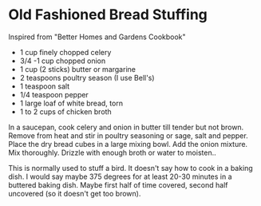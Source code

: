 # Old Fashioned Bread Stuffing

Inspired from "Better Homes and Gardens Cookbook"

- 1 cup finely chopped celery
- 3/4 -1 cup chopped onion
- 1 cup (2 sticks) butter or margarine
- 2 teaspoons poultry season (I use Bell's)
- 1 teaspoon salt
- 1/4 teaspoon pepper
- 1 large loaf of white bread, torn
- 1 to 2 cups of chicken broth
 
In a saucepan, cook celery and onion in butter till tender but not brown. Remove from heat and stir in poultry seasoning or sage, salt and pepper. Place the dry bread cubes in a large mixing bowl. Add the onion mixture. Mix thoroughly. Drizzle with enough broth or water to moisten.. 
 
This is normally used to stuff a bird.  It doesn't say how to cook in a baking dish.  I would say maybe 375 degrees for at least 20-30 minutes in a buttered baking dish. Maybe first half of time covered, second half uncovered (so it doesn't get too brown).
